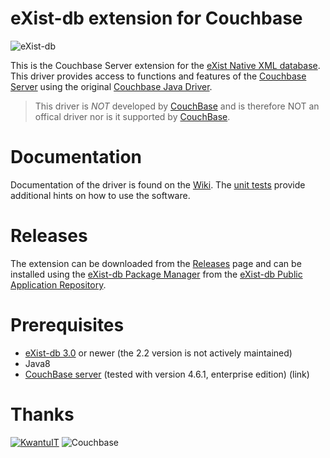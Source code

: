 # eXist-db extension for Couchbase

![eXist-db](http://exist-db.org/exist/apps/homepage/resources/img/existdb.gif)

This is the Couchbase Server extension for the [eXist Native XML database](http://www.exist-db.org). This driver provides access to functions and features of the [Couchbase Server](http://www.couchbase.com) using the original [Couchbase Java Driver](https://github.com/couchbase/couchbase-java-client).

> This driver is *NOT* developed by [CouchBase](https://www.couchbase.com) and is therefore NOT an offical driver nor is it supported by [CouchBase](https://www.couchbase.com).


# Documentation 

Documentation of the driver is found on the [Wiki](../../wiki). The [unit tests](../../tree/master/java/test/src/org/exist/couchbase/test/xquery) provide additional hints on how to use the software.

# Releases

The extension can be downloaded from the [Releases](../../releases) page and can be installed using the [eXist-db Package Manager](http://www.exist-db.org/exist/apps/doc/dashboard.xml) from the [eXist-db Public Application Repository](http://exist-db.org/exist/apps/public-repo/index.html).

# Prerequisites

- [eXist-db 3.0](http://www.exist-db.org) or newer (the 2.2 version is not actively maintained)
- Java8
- [CouchBase server](https://www.couchbase.com/downloads) (tested with version 4.6.1, enterprise edition) (link)


# Thanks

[![KwantuIT](http://static1.squarespace.com/static/5555daace4b0bd68287c4b64/t/5555de47e4b009369bb56958/1436367788205/?format=150w)](http://kwantu.net)  ![Couchbase](https://upload.wikimedia.org/wikipedia/en/thumb/5/52/CouchbaseLogo.svg/320px-CouchbaseLogo.svg.png)
